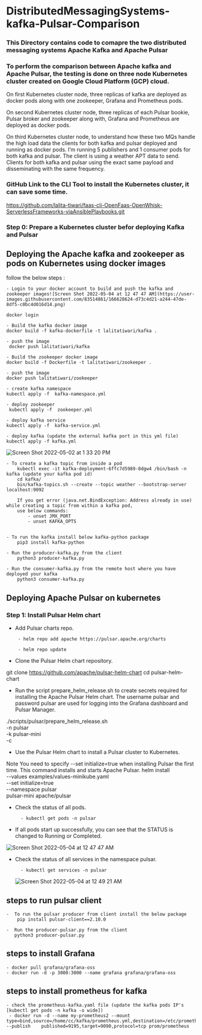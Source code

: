 # DistributedMessagingSystems-kafka-Pulsar-Comparison

### This Directory contains code to comapre the two distributed messaging systems Apache Kafka and Apache Pulsar

### To perform the comparison between Apache kafka and Apache Pulsar, the testing is done on three node Kubernetes cluster created on Google Cloud Platform (GCP) cloud.

On first Kubernetes cluster node, three replicas of kafka are deployed as docker pods along with one zookeeper, Grafana and Prometheus pods. 

On second Kubernetes cluster node, three replicas of each Pulsar bookie, Pulsar broker and zookeeper along with, Grafana and Prometheus are 
deployed as docker pods.

On third Kubernetes cluster node, to understand how these two MQs handle the high load data the clients for both kafka and pulsar deployed and running as docker pods. I’m running 5 publishers and 1 consumer pods for both kafka and pulsar. The client is using a weather APT data to send. 
Clients for both kafka and pulsar using the exact same payload and disseminating with the same frequency. 

### GitHub Link to the CLI Tool to install the Kubernetes cluster, it can save some time.
https://github.com/lalita-tiwari/faas-cli-OpenFaas-OpenWhisk-ServerlessFrameworks-viaAnsiblePlaybooks.git


### Step 0: Prepare a Kubernetes cluster befor deploying Kafka and Pulsar


## Deploying the Apache kafka and zookeeper as pods on Kubernetes using docker images
follow the below steps :


    - Login to your docker account to build and push the kafka and zookeeper images![Screen Shot 2022-05-04 at 12 47 47 AM](https://user-images.githubusercontent.com/83514861/166628624-d73c4d21-a244-47de-8df5-c0bc4d016d14.png)

    docker login
    
    - Build the kafka docker image
    docker build -f kafka-dockerfile -t lalitatiwari/kafka .
    
    - push the image
     docker push lalitatiwari/kafka
     
    - Build the zookeeper docker image
    docker build -f Dockerfile -t lalitatiwari/zookeeper .
    
    - push the image
    docker push lalitatiwari/zookeeper
   
    - create kafka namespace
    kubectl apply -f  kafka-namespace.yml 
   
    - deploy zookeeper
     kubectl apply -f  zookeeper.yml
    
    - deploy kafka service
    kubectl apply -f  kafka-service.yml
   
    - deploy kafka (update the external kafka port in this yml file)
    kubectl apply -f kafka.yml
    
   ![Screen Shot 2022-05-02 at 1 33 20 PM](https://user-images.githubusercontent.com/83514861/166304916-d26847a1-89fa-43ff-a8bb-f8cf7b91c333.png)

 
    - To create a kafka topic from inside a pod
        kubectl exec -it kafka-deployment-6ffc7d5989-8dgw4 /bin/bash -n kafka (update your kafka pod id)
        cd kafka/
        bin/kafka-topics.sh --create --topic weather --bootstrap-server localhost:9092 
        
        If you get error (java.net.BindException: Address already in use) while creating a topic from within a kafka pod,
        use below commands:
            - unset JMX_PORT
            - unset KAFKA_OPTS
    
    
    - To run the kafka install below kafka-python package
        pip3 install kafka-python
        
    - Run the producer-kafka.py from the client
        python3 producer-kafka.py 
        
    - Run the consumer-kafka.py from the remote host where you have deployed your kafka 
        python3 consumer-kafka.py 
        
        
   
## Deploying Apache Pulsar on kubernetes 
     
### Step 1: Install Pulsar Helm chart

 - Add Pulsar charts repo.

        - helm repo add apache https://pulsar.apache.org/charts

        - helm repo update

 - Clone the Pulsar Helm chart repository.

git clone https://github.com/apache/pulsar-helm-chart
cd pulsar-helm-chart


- Run the script prepare_helm_release.sh to create secrets required for installing the Apache Pulsar Helm chart. The username pulsar and password pulsar are used for logging into the Grafana dashboard and Pulsar Manager.

./scripts/pulsar/prepare_helm_release.sh \
    -n pulsar \
    -k pulsar-mini \
    -c


- Use the Pulsar Helm chart to install a Pulsar cluster to Kubernetes.

Note 
You need to specify --set initialize=true when installing Pulsar the first time. This command installs and starts Apache Pulsar.
helm install \
    --values examples/values-minikube.yaml \
    --set initialize=true \
    --namespace pulsar \
    pulsar-mini apache/pulsar


- Check the status of all pods.

        - kubectl get pods -n pulsar

- If all pods start up successfully, you can see that the STATUS is changed to Running or Completed.

![Screen Shot 2022-05-04 at 12 47 47 AM](https://user-images.githubusercontent.com/83514861/166628647-18bc4d4d-5221-4552-b29f-f4d4d7eaf549.png)

- Check the status of all services in the namespace pulsar.

        - kubectl get services -n pulsar
  ![Screen Shot 2022-05-04 at 12 49 21 AM](https://user-images.githubusercontent.com/83514861/166628730-29f56be6-68ee-44d1-97d4-5c22fb22a6c1.png)


## steps to run pulsar client

    -  To run the pulsar producer from client install the below package
        pip install pulsar-client==2.10.0
        
    -  Run the producer-pulsar.py from the client
       python3 producer-pulsar.py

## steps to install Grafana
    - docker pull grafana/grafana-oss
    - docker run -d -p 3000:3000 --name grafana grafana/grafana-oss
 
 ## steps to install prometheus for kafka
    - check the prometheus-kafka.yaml file (update the kafka pods IP's [kubectl get pods -n kafka -o wide])
     - docker run -d --name my-prometheus2 --mount type=bind,source=/home/cc/kafka/prometheus.yml,destination=/etc/prometheus/prometheus.yml --publish    published=9195,target=9090,protocol=tcp prom/prometheus


